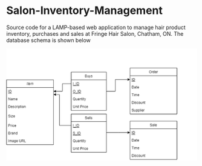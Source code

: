 # Salon-Inventory-Management
Source code for a LAMP-based web application to manage hair product inventory, purchases and sales at Fringe Hair Salon, Chatham, ON. The database schema is shown below

<img src='./resources/images/inventory-schema.png' />
